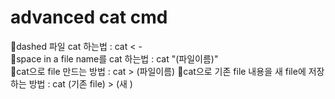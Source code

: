 # advanced cat cmd
🔸dashed 파일 cat 하는법 : cat < -            
🔸space in a file name를 cat 하는법 : cat "(파일이름)"       
🔸cat으로 file 만드는 방법 : cat > (파일이름)
🔸cat으로 기존 file 내용을 새 file에 저장하는 방법 : cat (기존 file) > (새 )
